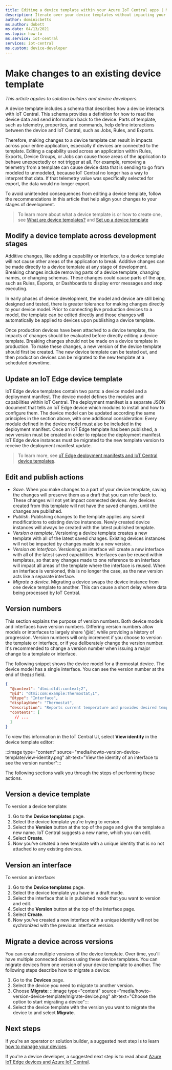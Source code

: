 ```yaml
---
title: Editing a device template within your Azure IoT Central apps | Microsoft Docs
description: Iterate over your device templates without impacting your live connected devices
author: dominicbetts
ms.author: dobett
ms.date: 04/13/2021
ms.topic: how-to
ms.service: iot-central
services: iot-central
ms.custom: device-developer
---
```


# Make changes to an existing device template

*This article applies to solution builders and device developers.*

A device template includes a schema that describes how a device interacts with IoT Central. This schema provides a definition for how to read the device data and send information back to the device. Parts of template, such as telemetry, properties, and commands, help define interactions between the device and IoT Central, such as Jobs, Rules, and Exports.

Therefore, making changes to a device template can result in impacts across your entire application, especially if devices are connected to the template. Editing a capability used across an application within Rules, Exports, Device Groups, or Jobs can cause those areas of the application to behave unexpectedly or not trigger at all. For example, removing a telemetry from a template can cause device data that is sending to go from modeled to unmodeled, because IoT Central no longer has a way to interpret that data. If that telemetry value was specifically selected for export, the data would no longer export.

To avoid unintended consequences from editing a device template, follow the recommendations in this article that help align your changes to your stages of development.

> To learn more about what a device template is or how to create one, see [What are device templates?](concepts-device-templates.md) and [Set up a device template](howto-set-up-template.md)

## Modify a device template across development stages

Additive changes, like adding a capability or interface, to a device template will not cause other areas of the application to break. Additive changes can be made directly to a device template at any stage of development. Breaking changes include removing parts of a device template, changing names, or changing schemas. These changes could cause parts of the app, such as Rules, Exports, or Dashboards to display error messages and stop executing.

In early phases of device development, the model and device are still being designed and tested, there is greater tolerance for making changes directly to your device model. Prior to connecting live production devices to a model, the template can be edited directly and those changes will automatically be applied to devices upon publishing a device template.

Once production devices have been attached to a device template, the impacts of changes should be evaluated before directly editing a device template. Breaking changes should not be made on a device template in production. To make these changes, a new version of the device template should first be created. The new device template can be tested out, and then production devices can be migrated to the new template at a scheduled downtime.

## Update an IoT Edge device template

IoT Edge device templates contain two parts: a device model and a deployment manifest. The device model defines the modules and capabilities within IoT Central. The deployment manifest is a separate JSON document that tells an IoT Edge device which modules to install and how to configure them. The device model can be updated according the same principles in the section above, with one additional consideration: Every module defined in the device model must also be included in the deployment manifest. Once an IoT Edge template has been published, a new version must be created in order to replace the deployment manifest. IoT Edge device instances must be migrated to the new template version to receive the deployment manifest update.

> To learn more, see [oT Edge deployment manifests and IoT Central device templates](concepts-iot-edge.md#iot-edge-deployment-manifests-and-iot-central-device-templates).

## Edit and publish actions

- _Save_. When you make changes to a part of your device template, saving the changes will preserve them as a draft that you can refer back to. These changes will not yet impact connected devices. Any devices created from this template will not have the saved changes, until the changes are published.
- _Publish_. Publishing changes to the template applies any saved modifications to existing device instances. Newly created device instances will always be created with the latest published template.
- _Version a template_. Versioning a device template creates a new template with all of the latest saved changes. Existing devices instances will not be impacted by changes made to a new version.
- _Version an interface_. Versioning an interface will create a new interface with all of the latest saved capabilities. Interfaces can be reused within templates, so that any changes made to one reference to an interface will impact all areas of the template where the interface is reused. When an interface is versioned, this is no longer the case, as the new version acts like a separate interface.
- _Migrate a device_. Migrating a device swaps the device instance from one device template to another. This can cause a short delay where data being processed by IoT Central.

## Version numbers

This section explains the purpose of version numbers. Both device models and interfaces have version numbers. Differing version numbers allow models or interfaces to largely share '@id', while providing a history of progression. Version numbers will only increment if you choose to version the template or interface, or if you deliberately change the version number. It's recommended to change a version number when issuing a major change to a template or interface.

The following snippet shows the device model for a thermostat device. The device model has a single interface. You can see the version number at the end of the`@id` field.

```json
{
  "@context": "dtmi:dtdl:context;2",
  "@id": "dtmi:com:example:Thermostat;1",
  "@type": "Interface",
  "displayName": "Thermostat",
  "description": "Reports current temperature and provides desired temperature control.",
  "contents": [
    // ...
  ]
}
```

To view this information in the IoT Central UI, select **View identity** in the device template editor:

:::image type="content" source="media/howto-version-device-template/view-identity.png" alt-text="View the identity of an interface to see the version number":::

The following sections walk you through the steps of performing these actions.

## Version a device template

To version a device template:

1. Go to the **Device templates** page.
1. Select the device template you're trying to version.
1. Select the **Version** button at the top of the page and give the template a new name. IoT Central suggests a new name, which you can edit.
1. Select **Create**.
1. Now you've created a new template with a unique identity that is no not attached to any existing devices.

## Version an interface

To version an interface:

1. Go to the **Device templates** page.
1. Select the device template you have in a draft mode.
1. Select the interface that is in published mode that you want to version and edit.
1. Select the **Version** button at the top of the interface page.
1. Select **Create**.
1. Now you've created a new interface with a unique identity will not be sychronized with the previous interface version.

## Migrate a device across versions

You can create multiple versions of the device template. Over time, you'll have multiple connected devices using these device templates. You can migrate devices from one version of your device template to another. The following steps describe how to migrate a device:

1. Go to the **Devices** page.
1. Select the device you need to migrate to another version.
1. Choose **Migrate**:
    :::image type="content" source="media/howto-version-device-template/migrate-device.png" alt-text="Choose the option to start migrating a device":::
1. Select the device template with the version you want to migrate the device to and select **Migrate**.

## Next steps

If you're an operator or solution builder, a suggested next step is to learn [how to manage your devices](./howto-manage-devices.md).

If you're a device developer, a suggested next step is to read about [Azure IoT Edge devices and Azure IoT Central](./concepts-iot-edge.md).

